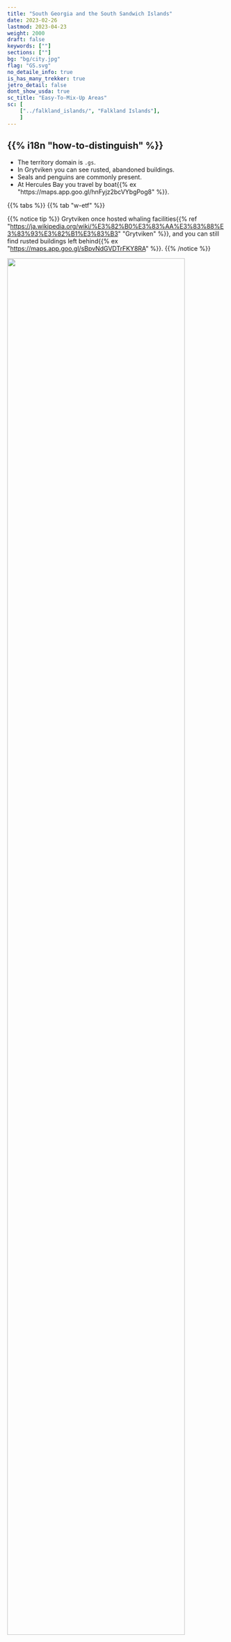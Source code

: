 ```yaml
---
title: "South Georgia and the South Sandwich Islands"
date: 2023-02-26
lastmod: 2023-04-23
weight: 2000
draft: false
keywords: [""]
sections: [""]
bg: "bg/city.jpg"
flag: "GS.svg"
no_detaile_info: true
is_has_many_trekker: true
jetro_detail: false
dont_show_usda: true
sc_title: "Easy-To-Mix-Up Areas"
sc: [
    ["../falkland_islands/", "Falkland Islands"],
    ]
---
```


<div class="main-desciption country-description">
    <h2 class="section-title">{{% i18n "how-to-distinguish" %}}</h2>
    <ul class="rule-list">
        <li>The territory domain is <code>.gs</code>.</li>
        <li>In Grytviken you can see rusted, abandoned buildings.</li>
        <li>Seals and penguins are commonly present.</li>
        <li>At Hercules Bay you travel by boat{{% ex "https://maps.app.goo.gl/hnFyjz2bcVYbgPog8" %}}.</li>
    </ul>
</div>

{{% tabs %}}
{{% tab "w-etf" %}}

{{% notice tip %}}
Grytviken once hosted whaling facilities{{% ref "https://ja.wikipedia.org/wiki/%E3%82%B0%E3%83%AA%E3%83%88%E3%83%93%E3%82%B1%E3%83%B3" "Grytviken" %}}, and you can still find rusted buildings left behind{{% ex "https://maps.app.goo.gl/sBpvNdGVDTrFKY8RA" %}}.
{{% /notice %}}

<div class="googlemap-if">
<img src="/rule/cs_america/sgssi/industrial_heritage_south_georgia.jpg" width="90%">
</div>


{{% notice tip %}}
You may encounter seals or penguins{{% ex "https://maps.app.goo.gl/ett9cJmVe2LzNYoK8" "https://maps.app.goo.gl/7Mgun5MRcGc8atLC6" "https://maps.app.goo.gl/NchALLhb8sFSkZvW6" %}}.
{{% /notice %}}

<div class="googlemap-if">
<img src="/rule/cs_america/sgssi/seeelefant_south_georgia_antarctica.jpg" width="90%">
</div>

{{% /tab %}}
{{% /tabs %}}
